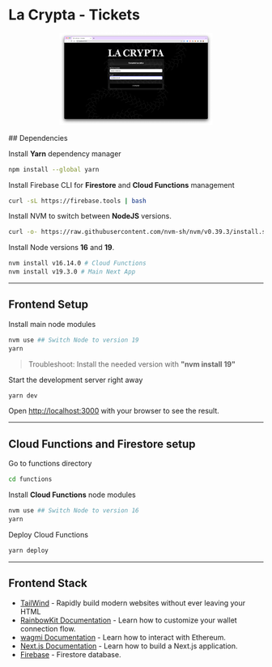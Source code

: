 # La Crypta - Tickets

<p align="center">
<img src="docs/screenshot.png" width="60%" title="La Crypta Tickets">
</p>
## Dependencies

Install **Yarn** dependency manager

```bash
npm install --global yarn
```

Install Firebase CLI for **Firestore** and **Cloud Functions** management

```bash
curl -sL https://firebase.tools | bash
```

Install NVM to switch between **NodeJS** versions.

```bash
curl -o- https://raw.githubusercontent.com/nvm-sh/nvm/v0.39.3/install.sh | bash
```

Install Node versions **16** and **19**.

```bash
nvm install v16.14.0 # Cloud Functions
nvm install v19.3.0 # Main Next App
```

---

## Frontend Setup

Install main node modules

```bash
nvm use ## Switch Node to version 19
yarn
```

> Troubleshoot: Install the needed version with **"nvm install 19"**

Start the development server right away

```bash
yarn dev
```

Open [http://localhost:3000](http://localhost:3000) with your browser to see the result.

---

## Cloud Functions and Firestore setup

Go to functions directory

```bash
cd functions
```

Install **Cloud Functions** node modules

```bash
nvm use ## Switch Node to version 16
yarn
```

Deploy Cloud Functions

```bash
yarn deploy
```

---

## Frontend Stack

- [TailWind](https://tailwindcss.com/) - Rapidly build modern websites without ever leaving your HTML
- [RainbowKit Documentation](https://rainbowkit.com) - Learn how to customize your wallet connection flow.
- [wagmi Documentation](https://wagmi.sh) - Learn how to interact with Ethereum.
- [Next.js Documentation](https://nextjs.org/docs) - Learn how to build a Next.js application.
- [Firebase](https://firebase.google.com/docs/firestore/) - Firestore database.
